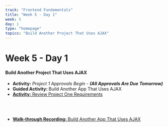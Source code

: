 ```yaml
---
track: "Frontend Fundamentals"
title: "Week 5 - Day 1"
week: 5
day: 1
type: "homepage"
topics: "Build Another Project That Uses AJAX"
---
```



# Week 5 - Day 1

#### Build Another Project That Uses AJAX
- **Activity:** *Project 1 Approvals Begin* - _**(All Approvals Are Due Tomorrow)**_
- **Guided Activity:** Build Another App That Uses AJAX
- [**Activity:** Review Project One Requirements](/unit-projects/unit-one-project-requirements/)

<br>
<br>

- [**Walk-through Recording:** Build Another App That Uses AJAX](https://generalassembly.zoom.us/rec/share/ZoZs4G7qZ6LhisPhNac2zEMmYz5JKn9dySefmtOpIXETZOTPFb4mOUCaajVsweYs.VyR4JRGBjLNiFOQ2?startTime=1602630251000)

